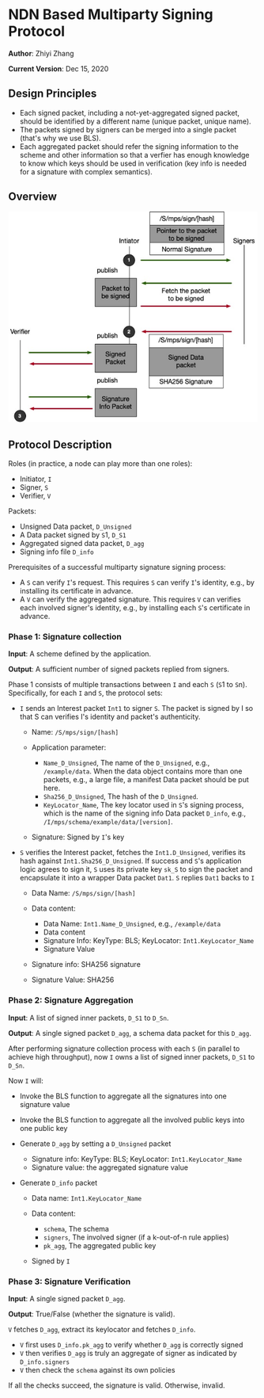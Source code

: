 # NDN Based Multiparty Signing Protocol

**Author**: Zhiyi Zhang

**Current Version**: Dec 15, 2020

## Design Principles

* Each signed packet, including a not-yet-aggregated signed packet, should be identified by a different name (unique packet, unique name).
* The packets signed by signers can be merged into a single packet (that's why we use BLS).
* Each aggregated packet should refer the signing information to the scheme and other information so that a verfier has enough knowledge to know which keys should be used in verification (key info is needed for a signature with complex semantics).

## Overview

![image](protocol.jpg)

## Protocol Description

Roles (in practice, a node can play more than one roles):

* Initiator, `I`
* Signer, `S`
* Verifier, `V`

Packets:

* Unsigned Data packet, `D_Unsigned`
* A Data packet signed by `S`1, `D_S1`
* Aggregated signed data packet, `D_agg`
* Signing info file `D_info`

Prerequisites of a successful multiparty signature signing process:

* A `S` can verify `I`'s request. This requires `S` can verify `I`'s identity, e.g., by installing its certificate in advance.
* A `V` can verify the aggregated signature. This requires `V` can verifies each involved signer's identity, e.g., by installing each `S`'s certificate in advance.

### Phase 1: Signature collection

**Input**: A scheme defined by the application.

**Output**: A sufficient number of signed packets replied from signers.

Phase 1 consists of multiple transactions between `I` and each `S` (`S`1 to `S`n).
Specifically, for each `I` and `S`, the protocol sets:

* `I` sends an Interest packet `Int1` to signer `S`. The packet is signed by I so that S can verifies I's identity and packet's authenticity.

  - Name: `/S/mps/sign/[hash]`
  - Application parameter:

    + `Name_D_Unsigned`, The name of the `D_Unsigned`, e.g., `/example/data`. When the data object contains more than one packets, e.g., a large file, a manifest Data packet should be put here.
    + `Sha256_D_Unsigned`, The hash of the `D_Unsigned`.
    + `KeyLocator_Name`, The key locator used in `S`'s signing process, which is the name of the signing info Data packet `D_info`, e.g., `/I/mps/schema/example/data/[version]`.

  - Signature: Signed by `I`'s key

* `S` verifies the Interest packet, fetches the `Int1.D_Unsigned`, verifies its hash against `Int1.Sha256_D_Unsigned`. If success and `S`'s application logic agrees to sign it, `S` uses its private key `sk_S` to sign the packet and encapsulate it into a wrapper Data packet `Dat1`. `S` replies `Dat1` backs to `I`

  - Data Name: `/S/mps/sign/[hash]`
  - Data content:

    + Data Name: `Int1.Name_D_Unsigned`, e.g., `/example/data`
    + Data content
    + Signature Info: KeyType: BLS; KeyLocator: `Int1.KeyLocator_Name`
    + Signature Value

  - Signature info: SHA256 signature
  - Signature Value: SHA256

### Phase 2: Signature Aggregation

**Input**: A list of signed inner packets, `D_S1` to `D_Sn`.

**Output**: A single signed packet `D_agg`, a schema data packet for this `D_agg`.

After performing signature collection process with each `S` (in parallel to achieve high throughput), now `I` owns a list of signed inner packets, `D_S1` to `D_Sn`.

Now `I` will:

* Invoke the BLS function to aggregate all the signatures into one signature value
* Invoke the BLS function to aggregate all the involved public keys into one public key
* Generate `D_agg` by setting a `D_Unsigned` packet

  - Signature info: KeyType: BLS; KeyLocator: `Int1.KeyLocator_Name`
  - Signature value: the aggregated signature value

* Generate `D_info` packet

  - Data name: `Int1.KeyLocator_Name`
  - Data content:

    + `schema`, The schema
    + `signers`, The involved signer (if a k-out-of-n rule applies)
    + `pk_agg`, The aggregated public key

  - Signed by `I`

### Phase 3: Signature Verification

**Input**: A single signed packet `D_agg`.

**Output**: True/False (whether the signature is valid).

`V` fetches `D_agg`, extract its keylocator and fetches `D_info`.

* `V` first uses `D_info.pk_agg` to verify whether `D_agg` is correctly signed
* `V` then verifies `D_agg` is truly an aggregate of signer as indicated by `D_info.signers`
* `V` then check the `schema` against its own policies

If all the checks succeed, the signature is valid. Otherwise, invalid.